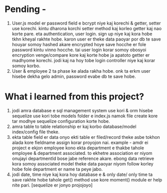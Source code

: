 # Pending -

1. User.js model er password field e bcrypt niye kaj korechi & getter, setter use korechi. kintu dharona korchi setter method kaj korleo getter kaj nao korte pare. eta authentication, user login. sign up niye kaj kora hobe tkhn kheyal rakhte hobe. karon user er theke data paoyar por db te save houyar somoy hashed akare encrypted hoye save hocche er fole password kintu vinno hocche. tai user login korar somoy obosyoi encryption venge/compare kore kaj korte hobe ja apatoto getter er madhyome korechi. jodi kaj na hoy tobe login controller niye kaj korar somoy korbo.
2. User & employee 2 ta phase ke alada rakha hobe. onk ta erkm user hisebe dekha gelo admin, password evabe db te save hobe.  

# What i learned from this project?

1. jodi amra database e sql management system use kori & orm hisebe sequelize use kori tobe models folder e index.js namok file create kore tar modhye sequelize configuration korte hobe.
2. amra table to table relationship er kaj korbo database/model index/config file theke.
3. ekta table field er data onyo ekti table er filed/record theke asbe tokhon alada kore fieldname assign korar proyojon nai. example - amdr ei project e ekjon employee kono ekta department e thakbe tahole employee & department associated. to ekhetre association er niyom onujayi departmentId bose jabe reference akare. ebong data retrieve kora somoy associated model theke data paoyar niyom follow korley hobe fole department er name ta peye jabo.
4. jodi date, time niye kaj kora hoy database e & only date/ only time ta save rakhte hobe tahole get() method use kore moment() module er help nite pari. [sequelize er jonyo projojoyo]  